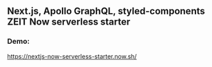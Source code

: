 ## Next.js, Apollo GraphQL, styled-components ZEIT Now serverless starter

### Demo:

https://nextjs-now-serverless-starter.now.sh/
